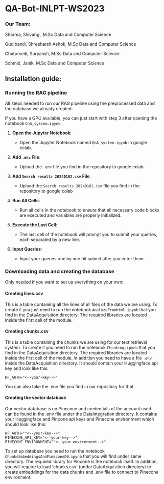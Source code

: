 # QA-Bot-INLPT-WS2023

### Our Team:

Sharma, Shivangi, M.Sc Data and Computer Science

Gudibandi, Shreeharsh Ashok, M.Sc Data and Computer Science

Chaturvedi, Suryansh, M.Sc Data and Computer Science

Schmid, Janik, M.Sc Data and Computer Science


## Installation guide:

### Running the RAG pipeline
All steps needed to run our RAG pipeline using the preprocessed data and the database we already created:

If you have a GPU available, you can just start with step 3 after opening the notebook `QnA_system.ipynb`.

1. **Open the Jupyter Notebook**:
   - Open the Jupyter Notebook named `QnA_system.ipynb` in google colab.

2. **Add `.env` File**:
   - Upload the `.env` file you find in the repository to google colab

3. **Add `Search results 20240102.csv` File**:
   - Upload the `Search results 20240102.csv` file you find in the repository to google colab

3. **Run All Cells**:
   - Run all cells in the notebook to ensure that all necessary code blocks are executed and variables are properly initialized.

4. **Execute the Last Cell**:
   - The last cell of the notebook will prompt you to submit your queries, each separated by a new line.

5. **Input Queries**:
   - Input your queries one by one hit submit after you enter them.

### Downloading data and creating the database
Only needed if you want to set up everything on your own:


#### Creating lines.csv

This is a table containing all the lines of all files of the data we are using. To create it you just need to run the notebook `AnalyzeFromHtml.ipynb` that you find in the DataAcquisition directory. The required libraries are located inside the first cell of the module.

#### Creating chunks.csv

This is a table containing the chunks we are using for our text retrieval system. To create it you need to run the notebook `Chunking.ipynb` that you find in the DataAcquisition directory. The required libraries are located inside the first cell of the module. In addition you need to have a file `.env` inside the DataAcquisition directory. It should contain your Huggingface api key and look like this:
```
HF_AUTH="<--your-key-->"
```
You can also take the .env file you find in our repository for that

#### Creating the vector database

Our vector database is on Pinecone and credentials of the account used can be found in the .env file under the DataIntegration directory. It contains your Huggingface and Pincone api keys and Pinecone environment which should look like this:
```
HF_AUTH=""<--your-key-->"
PINECONE_API_KEY="<--your-key-->"
PINECONE_ENVIRONMENT=""<--your-environment-->"
```

To set up database you need to run the notebook `ChunksEmbeddingsAndPineconeDB.ipynb` that you will find under same directory. The required library for Pincone is the notebook itself. In addition, you will require to load 'chunks.csv' (under DataAcquisition directory) to create embeddings for the data chunks and .env file to connect to Pinecone environment.
